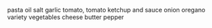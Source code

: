 pasta
oil
salt 
garlic
tomato, tomato ketchup and sauce
onion
oregano
variety vegetables
cheese 
butter
pepper
